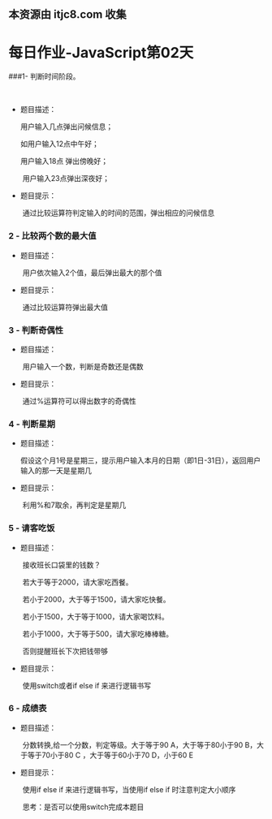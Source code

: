 ## 本资源由 itjc8.com 收集
# 每日作业-JavaScript第02天

###1- 判断时间阶段。 

​	

- 题目描述： 

  	用户输入几点弹出问候信息；

  	如用户输入12点中午好；

  	用户输入18点 弹出傍晚好；

  ​	用户输入23点弹出深夜好；

- 题目提示：

  ​	通过比较运算符判定输入的时间的范围，弹出相应的问候信息

### 2 - 比较两个数的最大值   

- 题目描述：

  ​	用户依次输入2个值，最后弹出最大的那个值

- 题目提示：

  ​	通过比较运算符弹出最大值

### 3 - 判断奇偶性

- 题目描述：

  ​	用户输入一个数，判断是奇数还是偶数

- 题目提示：

  ​	通过%运算符可以得出数字的奇偶性

### 4 - 判断星期

- 题目描述：

  ​	假设这个月1号是星期三，提示用户输入本月的日期（即1日-31日），返回用户输入的那一天是星期几

- 题目提示：

  ​	利用%和7取余，再判定是星期几

### 5 - 请客吃饭

- 题目描述：

  ​	接收班长口袋里的钱数？

  ​	若大于等于2000，请大家吃西餐。

  ​	若小于2000，大于等于1500，请大家吃快餐。

  ​	若小于1500，大于等于1000，请大家喝饮料。

  ​	若小于1000，大于等于500，请大家吃棒棒糖。

  ​	否则提醒班长下次把钱带够

- 题目提示：

  ​	使用switch或者if else if 来进行逻辑书写

### 6 - 成绩表

- 题目描述：

  ​	分数转换,给一个分数，判定等级。大于等于90  A，大于等于80小于90  B，大于等于70小于80  C ，大于等于60小于70 D，小于60 E

- 题目提示：

  ​	使用if else if 来进行逻辑书写，当使用if else if 时注意判定大小顺序

  ​	思考：是否可以使用switch完成本题目